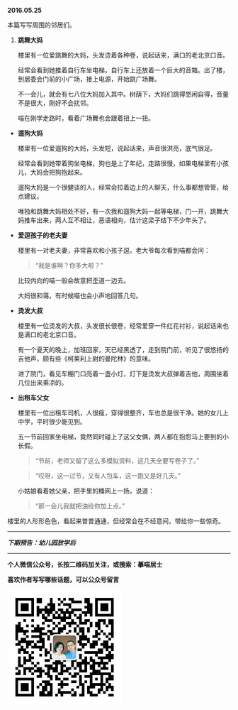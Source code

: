 **2016.05.25**

本篇写写周围的邻居们。

1. **跳舞大妈**

    楼里有一位爱跳舞的大妈，头发烫着各种卷，说起话来，满口的老北京口音。

    经常会看到她推着自行车坐电梯，自行车上还放着一个巨大的音箱。出了楼，到居委会门前的小广场，接上电源，开始跳广场舞。

    不一会儿，就会有七八位大妈加入其中。树荫下，大妈们跳得悠闲自得，音量不是很大，刚好不会扰邻。

    喵在刚学走路时，看着广场舞也会跟着扭上一扭。

* **遛狗大妈**

    楼里有一位爱遛狗的大妈，头发短，说起话来，声音很洪亮，底气很足。

    经常会看到她带着狗坐电梯，狗也是上了年纪，走路很慢，如果电梯里有小孩儿，大妈会把狗抱起来。

    遛狗大妈是一个很健谈的人，经常会拉着边上的人聊天，什么事都想管管，给点建议。

    唯独和跳舞大妈相处不好，有一次我和遛狗大妈一起等电梯，门一开，跳舞大妈推车出来，两人互不相让，恶语相向，估计这梁子结下不少年头了。

* **爱逗孩子的老夫妻**

    楼里有一对老夫妻，非常喜欢和小孩子逗。老大爷每次看到喵都会问：
    
    >“我是谁啊？你多大啦？”

    比较内向的喵一般会故意把歪道一边去。

    大妈很和蔼，有时候喵也会小声地回答几句。

* **烫发大叔**

    楼里有一位烫发的大叔，头发很长很卷，经常爱穿一件红花衬衫，说起话来也是满口的老北京口音。

    有一个夏天的晚上，加班回家，天已经黑透了，走到院门前，听见了很悠扬的吉他声，颇有些《柯莱利上尉的曼陀林》的意味。

    进了院门，看见车棚门口亮着一盏小灯，灯下是烫发大叔弹着吉他，周围坐着几位出来乘凉的。

* **出租车父女**

    楼里有一位出租车司机，人很瘦，穿得很整齐，车也总是很干净。她的女儿上中学，平时很少能见到。

    五一节前回家坐电梯，竟然同时碰上了这父女俩，两人都在抱怨马上要到的小长假。

    >“节前，老师又留了这么多模拟资料，这几天全要写卷子了。”

    >“哎呀，这一过节，又有人包车，这一跑又是好几天。”

    小姑娘看着她父亲，把手里的桶网上一扬，说道：

    >“那一会儿我就把油给你加上点。”

楼里的人形形色色，看起来普普通通，但经常会在不经意间，带给你一些惊奇。


***

***下期预告：幼儿园放学后***

***


**个人微信公众号，长按二维码加关注，或搜索：摹喵居士**

**喜欢作者写写哪些话题，可以公众号留言**

![](https://github.com/jiluofu/jiluofu.github.com/raw/master/momiaojushi/static/qrcode.jpg)
